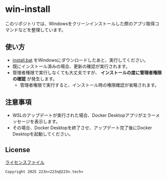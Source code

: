 # win-install

このリポジトリでは、Windowsをクリーンインストールした際のアプリ取得コマンドなどを整理しています。

## 使い方

* [install.bat](/install.bat) をWindowsにダウンロードしたあと、実行してください。
* 既にインストール済みの場合、更新の確認が実行されます。
* 管理者権限で実行しなくても大丈夫ですが、 **インストールの度に管理者権限の確認** が発生します。
  * 管理者権限で実行すると、インストール時の権限確認が省略されます。

## 注意事項

* WSLのアップデートが実行された場合、Docker Desktopアプリがエラーメッセージを表示します。
* その場合、Docker Desktopを終了させ、アップデート完了後にDocker Desktopを起動してください。

## License

[ライセンスファイル](/LICENSE)

```text
Copyright 2025 223n<223n@223n.tech>
``` 
